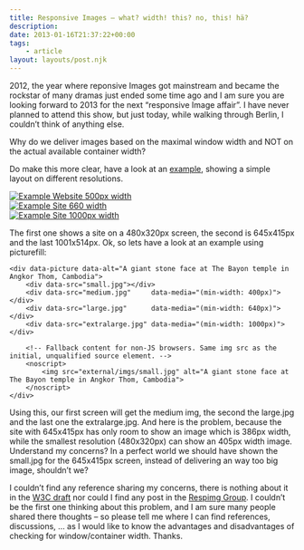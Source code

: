 ```yaml
---
title: Responsive Images – what? width! this? no, this! hä?
description: 
date: 2013-01-16T21:37:22+00:00
tags:
    - article
layout: layouts/post.njk
---
```


2012, the year where reponsive Images got mainstream and became the rockstar of many dramas just ended some time ago and I am sure you are looking forward to 2013 for the next “responsive Image affair”. I have never planned to attend this show, but just today, while walking through Berlin, I couldn’t think of anything else.

Why do we deliver images based on the maximal window width and NOT on the actual available container width?  
  
Do make this more clear, have a look at an [example](http://jsbin.com/urivab/1), showing a simple layout on different resolutions.

[![Example Website 500px width](http://justmarkup.com/log/wp-content/uploads/2013/01/480w-300x219.png "480w")](http://justmarkup.com/log/wp-content/uploads/2013/01/480w.png)  
[![Example Site 660 width](http://justmarkup.com/log/wp-content/uploads/2013/01/640w-300x260.png "640w")](http://justmarkup.com/log/wp-content/uploads/2013/01/640w.png)  
[![Example Site 1000px width](http://justmarkup.com/log/wp-content/uploads/2013/01/1000w-300x169.png "1000w")](http://justmarkup.com/log/wp-content/uploads/2013/01/1000w.png)

The first one shows a site on a 480x320px screen, the second is 645x415px and the last 1001x514px. Ok, so lets have a look at an example using picturefill:

    <div data-picture data-alt="A giant stone face at The Bayon temple in Angkor Thom, Cambodia">  
        <div data-src="small.jpg"></div>  
        <div data-src="medium.jpg"     data-media="(min-width: 400px)"></div>  
        <div data-src="large.jpg"      data-media="(min-width: 640px)"></div>  
        <div data-src="extralarge.jpg" data-media="(min-width: 1000px)"></div>  
  
        <!-- Fallback content for non-JS browsers. Same img src as the initial, unqualified source element. -->  
        <noscript>  
            <img src="external/imgs/small.jpg" alt="A giant stone face at The Bayon temple in Angkor Thom, Cambodia">  
        </noscript>  
    </div>

Using this, our first screen will get the medium img, the second the large.jpg and the last one the extralarge.jpg. And here is the problem, because the site with 645x415px has only room to show an image which is 386px width, while the smallest resolution (480x320px) can show an 405px width image. Understand my concerns? In a perfect world we should have shown the small.jpg for the 645x415px screen, instead of delivering an way too big image, shouldn’t we?

I couldn’t find any reference sharing my concerns, there is nothing about it in the [W3C draft](https://dvcs.w3.org/hg/html-proposals/raw-file/9443de7ff65f/responsive-images/responsive-images.html) nor could I find any post in the [Respimg Group](http://www.w3.org/community/respimg/). I couldn’t be the first one thinking about this problem, and I am sure many people shared there thoughts – so please tell me where I can find references, discussions, … as I would like to know the advantages and disadvantages of checking for window/container width. Thanks.